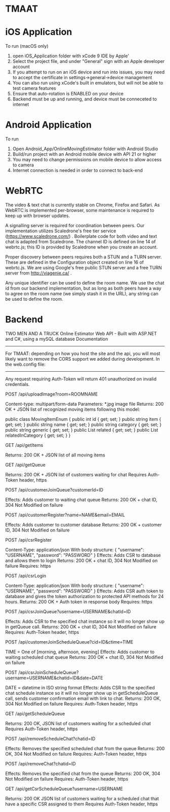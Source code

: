 # TMAAT

# iOS Application

To run (macOS only)
1) open iOS_Application folder with xCode 9 IDE by Apple'
2) Select the project file, and under "General" sign with an Apple developer account
3) If you attempt to run on an iOS device and run into issues, you may need to accept the certificate in settings->general->device management
4) You can also run using xCode's built in emulators, but will not be able to test camera features
5) Ensure that auto-rotation is ENABLED on your device
6) Backend must be up and running, and device must be conneceted to internet

# Android Application

To run
1) Open Android_App/OnlineMovingEstimator folder with Android Studio
2) Build/run project with an Android mobile device with API 21 or higher
3) You may need to change permissions on mobile device to allow access to camera
4) Internet connection is needed in order to connect to back-end


# WebRTC 

The video & text chat is currently stable on Chrome, Firefox and Safari. As WebRTC is implemented per-browser, some maintenance is required to keep up with browser updates.

A signalling server is required for coordination between peers. Our implementation utilizes Scaledrone's free tier service (https://www.scaledrone.com/) . Boilerplate code for both video and text chat is adapted from Scaledrone. The channel ID is defined on line 14 of webrtc.js; this ID is provided by Scaledrone when you create an account.

Proper discovery between peers requires both a STUN and a TURN server. These are defined in the Configuration object created on line 16 of webrtc.js. We are using Google's free public STUN server and a free TURN server from http://viagenie.ca/ .

Any unique identifier can be used to define the room name. We use the chat id from our backend implementation, but as long as both peers have a way to agree on the room name (we simply stash it in the URL), any string can be used to define the room.

# Backend

TWO MEN AND A TRUCK
Online Estimator Web API - Built with ASP.NET and C#, using a mySQL database
Documentation
________________


For TMAAT: depending on how you host the site and the api, you will most likely want to remove the CORS support we added during development.
In the web.config file:
<customHeaders>
        <add name="Access-Control-Allow-Origin" value="*" />
        <add name="Access-Control-Allow-Methods" value="GET, PUT, POST, DELETE, HEAD" />
        <add name="Access-Control-Allow-Headers" value="Origin, X-Requested-With, Content-Type, Accept, Authorization, Auth-Token" />
</customHeaders>
________________


Any request requiring Auth-Token will return 401 unauthorized on invalid credentials.


POST
/api/uploadImage?room=ROOMNAME

Content-type: multipart/form-data
Parameters: *.jpg image file
Returns: 200 OK + JSON list of recognized moving items following this model:


public class MovingItemEnum
    {
        public int id { get; set; }
        public string item { get; set; }
        public string name { get; set; }
        public string category { get; set; }
        public string generic { get; set; }
        public List<int> related { get; set; }
        public List<int> relatedInCategory { get; set; }
    }




GET
/api/getItems

Returns: 200 OK + JSON list of all moving items


GET
/api/getQueue

Returns: 200 OK + JSON list of customers waiting for chat
Requires Auth-Token header, https








POST
/api/customerJoinQueue?customerId=ID

Effects: Adds customer to waiting chat queue
Returns: 200 OK + chat ID, 304 Not Modified on failure


POST
/api/customerRegister?name=NAME&email=EMAIL

Effects: Adds customer to customer database
Returns: 200 OK + customer ID, 304 Not Modified on failure


POST
/api/csrRegister

Content-Type: application/json
With body structure:
{
        "username": "USERNAME",
        "password": "PASSWORD"
}
Effects: Adds CSR to database and allows them to login
Returns: 200 OK + chat ID, 304 Not Modified on failure
Requires: https


POST
/api/csrLogin

Content-Type: application/json
With body structure:
{
        "username": "USERNAME",
        "password": "PASSWORD"
}
Effects: Adds CSR auth token to database and gives the token authorization to protected API methods for 24 hours.
Returns: 200 OK + Auth token in response body
Requires: https




POST
/api/csrJoinQueue?username=USERNAME&chatId=ID

Effects: Adds CSR to the specified chat instance so it will no longer show up in getQueue call.
Returns: 200 OK + chat ID, 304 Not Modified on failure
Requires: Auth-Token header, https


POST
/api/customerJoinScheduleQueue?cid=ID&ctime=TIME

TIME = One of [morning, afternoon, evening]
Effects: Adds customer to waiting scheduled chat queue
Returns: 200 OK + chat ID, 304 Not Modified on failure


POST
/api/csrJoinScheduleQueue?username=USERNAME&chatid=ID&date=DATE

DATE = datetime in ISO string format
Effects: Adds CSR to the specified chat schedule instance so it will no longer show up in getScheduleQueue call, sends customer confirmation email with link to chat.
Returns: 200 OK, 304 Not Modified on failure
Requires: Auth-Token header, https


GET
/api/getScheduleQueue

Returns: 200 OK, JSON list of customers waiting for a scheduled chat
Requires Auth-Token header, https


POST
/api/removeScheduleChat?chatid=ID

Effects: Removes the specified scheduled chat from the queue
Returns: 200 OK, 304 Not Modified on failure
Requires: Auth-Token header, https


POST
/api/removeChat?chatid=ID

Effects: Removes the specified chat from the queue
Returns: 200 OK, 304 Not Modified on failure
Requires: Auth-Token header, https


GET
/api/getCsrScheduleQueue?username=USERNAME

Returns: 200 OK JSON list of customers waiting for a scheduled chat that have a specific CSR assigned to them
Requires Auth-Token header, https
